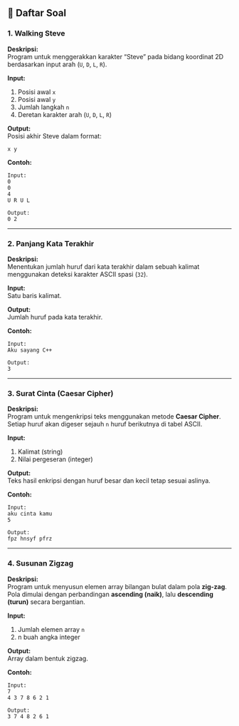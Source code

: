 
## 📘 Daftar Soal

### 1. Walking Steve
**Deskripsi:**  
Program untuk menggerakkan karakter “Steve” pada bidang koordinat 2D berdasarkan input arah (`U`, `D`, `L`, `R`).

**Input:**
1. Posisi awal `x`
2. Posisi awal `y`
3. Jumlah langkah `n`
4. Deretan karakter arah (`U`, `D`, `L`, `R`)

**Output:**  
Posisi akhir Steve dalam format:
```
x y
```

**Contoh:**
```
Input:
0
0
4
U R U L

Output:
0 2
```

---

### 2. Panjang Kata Terakhir
**Deskripsi:**  
Menentukan jumlah huruf dari kata terakhir dalam sebuah kalimat menggunakan deteksi karakter ASCII spasi (`32`).

**Input:**  
Satu baris kalimat.

**Output:**  
Jumlah huruf pada kata terakhir.

**Contoh:**
```
Input:
Aku sayang C++

Output:
3
```

---

### 3. Surat Cinta (Caesar Cipher)
**Deskripsi:**  
Program untuk mengenkripsi teks menggunakan metode **Caesar Cipher**.  
Setiap huruf akan digeser sejauh `n` huruf berikutnya di tabel ASCII.

**Input:**
1. Kalimat (string)
2. Nilai pergeseran (integer)

**Output:**  
Teks hasil enkripsi dengan huruf besar dan kecil tetap sesuai aslinya.

**Contoh:**
```
Input:
aku cinta kamu
5

Output:
fpz hnsyf pfrz
```

---

### 4. Susunan Zigzag
**Deskripsi:**  
Program untuk menyusun elemen array bilangan bulat dalam pola **zig-zag**.  
Pola dimulai dengan perbandingan **ascending (naik)**, lalu **descending (turun)** secara bergantian.

**Input:**
1. Jumlah elemen array `n`
2. n buah angka integer

**Output:**  
Array dalam bentuk zigzag.

**Contoh:**
```
Input:
7
4 3 7 8 6 2 1

Output:
3 7 4 8 2 6 1
```


